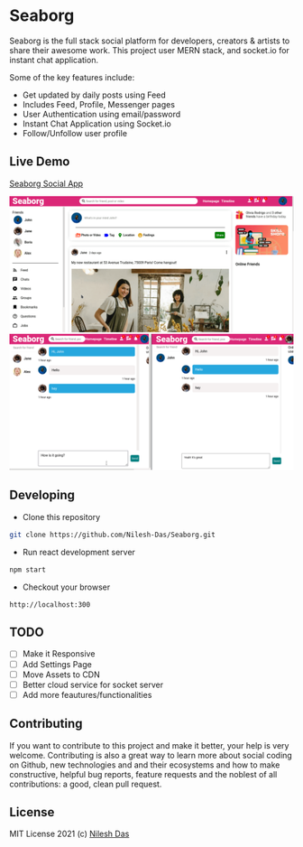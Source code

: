 # Seaborg
Seaborg is the full stack social platform for developers, creators & artists to share their awesome work.
This project user MERN stack, and socket.io for instant chat application.

Some of the key features include:
* Get updated by daily posts using Feed
* Includes Feed, Profile, Messenger pages
* User Authentication using email/password
* Instant Chat Application using Socket.io
* Follow/Unfollow user profile

## Live Demo
[Seaborg Social App](https://seaborg.netlify.app/)

![Demo1](demo1.gif)
![Demo2](demo2.gif)

## Developing
- Clone this repository
```bash
git clone https://github.com/Nilesh-Das/Seaborg.git
```
- Run react development server
```bash
npm start
```
- Checkout your browser
```
http://localhost:300
```
## TODO
- [ ] Make it Responsive 
- [ ] Add Settings Page
- [ ] Move Assets to CDN
- [ ] Better cloud service for socket server
- [ ] Add more feautures/functionalities

## Contributing

If you want to contribute to this project and make it better, your help is very welcome. Contributing is also a great way to learn more about social coding on Github, new technologies and and their ecosystems and how to make constructive, helpful bug reports, feature requests and the noblest of all contributions: a good, clean pull request.

## License
MIT License 2021 (c) [Nilesh Das](LICENSE)
